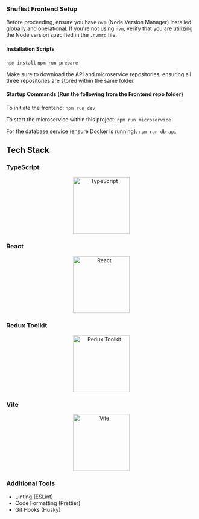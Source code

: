 ### Shuflist Frontend Setup


Before proceeding, ensure you have `nvm` (Node Version Manager) installed globally and operational. If you're not using `nvm`, verify that you are utilizing the Node version specified in the `.nvmrc` file.

#### Installation Scripts
`npm install`
`npm run prepare`

Make sure to download the API and microservice repositories, ensuring all three repositories are stored within the same folder.

#### Startup Commands (Run the following from the Frontend repo folder)
To initiate the frontend:
`npm run dev`

To start the microservice within this project:
`npm run microservice`

For the database service (ensure Docker is running):
`npm run db-api`

## Tech Stack

### TypeScript

<p align="center">
  <img src="https://upload.wikimedia.org/wikipedia/commons/4/4c/Typescript_logo_2020.svg" alt="TypeScript" width="150" />
</p>

### React

<p align="center">
  <img src="https://upload.wikimedia.org/wikipedia/commons/thumb/a/a7/React-icon.svg/2560px-React-icon.svg.png" alt="React" width="150" />
</p>

### Redux Toolkit

<p align="center">
  <img src="https://upload.wikimedia.org/wikipedia/commons/4/49/Redux.png" alt="Redux Toolkit" width="150" />
</p>

### Vite

<p align="center">
  <img src="https://seeklogo.com/images/V/vite-logo-2286F7B818-seeklogo.com.png" alt="Vite" width="150" />
</p>

### Additional Tools

- Linting (ESLint)
- Code Formatting (Prettier)
- Git Hooks (Husky)